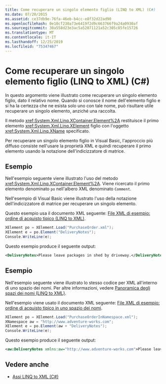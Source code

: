 ```yaml
---
title: Come recuperare un singolo elemento figlio (LINQ to XML) (C#)
ms.date: 07/20/2015
ms.assetid: ce37db9e-76fa-46eb-b4cc-e8f32d22ad90
ms.openlocfilehash: 0e10cf230a73e6419f2d9c663766f9a24a0930af
ms.sourcegitcommit: 30a558d23e3ac5a52071121a52c305c85fe15726
ms.translationtype: MT
ms.contentlocale: it-IT
ms.lasthandoff: 12/25/2019
ms.locfileid: "75347467"
---
```

# <a name="how-to-retrieve-a-single-child-element-linq-to-xml-c"></a>Come recuperare un singolo elemento figlio (LINQ to XML) (C#)
In questo argomento viene illustrato come recuperare un singolo elemento figlio, dato il relativo nome. Quando si conosce il nome dell'elemento figlio e si ha la certezza che ne esista solo uno con tale nome, può risultare utile recuperare un singolo elemento, anziché una raccolta.  
  
 Il metodo <xref:System.Xml.Linq.XContainer.Element%2A> restituisce il primo elemento <xref:System.Xml.Linq.XElement> figlio con l'oggetto <xref:System.Xml.Linq.XName> specificato.  
  
 Per recuperare un singolo elemento figlio in Visual Basic, l'approccio più diffuso consiste nell'usare la proprietà XML e quindi recuperare il primo elemento usando la notazione dell'indicizzatore di matrice.  
  
## <a name="example"></a>Esempio  
 Nell'esempio seguente viene illustrato l'uso del metodo <xref:System.Xml.Linq.XContainer.Element%2A>. Viene ricercato il primo elemento denominato `po` nell'albero XML denominato `Comment`.  
  
 Nell'esempio di Visual Basic viene illustrato l'uso della notazione dell'indicizzatore di matrice per recuperare un singolo elemento.  
  
 Questo esempio usa il documento XML seguente: [File XML di esempio: ordine di acquisto tipico (LINQ to XML)](./sample-xml-file-typical-purchase-order-linq-to-xml-1.md).  
  
```csharp  
XElement po = XElement.Load("PurchaseOrder.xml");  
XElement e = po.Element("DeliveryNotes");  
Console.WriteLine(e);  
```  
  
 Questo esempio produce il seguente output:  
  
```xml  
<DeliveryNotes>Please leave packages in shed by driveway.</DeliveryNotes>  
```  
  
## <a name="example"></a>Esempio  
 Nell'esempio seguente viene illustrato lo stesso codice per XML all'interno di uno spazio dei nomi. Per altre informazioni, vedere [Panoramica degli spazi dei nomi (LINQ to XML)](namespaces-overview-linq-to-xml.md).  
  
 Nell'esempio viene usato il documento XML seguente: [File XML di esempio: ordine di acquisto tipico in uno spazio dei nomi](./sample-xml-file-typical-purchase-order-in-a-namespace.md).  
  
```csharp  
XElement po = XElement.Load("PurchaseOrderInNamespace.xml");  
XNamespace aw = "http://www.adventure-works.com";  
XElement e = po.Element(aw + "DeliveryNotes");  
Console.WriteLine(e);  
```  
  
 Questo esempio produce il seguente output:  
  
```xml  
<aw:DeliveryNotes xmlns:aw="http://www.adventure-works.com">Please leave packages in shed by driveway.</aw:DeliveryNotes>  
```  
  
## <a name="see-also"></a>Vedere anche

- [Assi LINQ to XML (C#)](./linq-to-xml-axes-overview.md)
